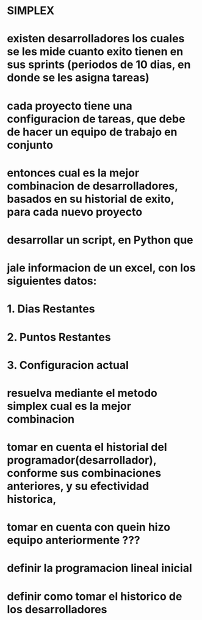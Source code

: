 # SIMPLEX

# existen desarrolladores los cuales se les mide cuanto exito tienen en sus sprints (periodos de 10 dias, en donde se les asigna tareas)
# cada proyecto tiene una configuracion de tareas, que debe de hacer un equipo de trabajo en conjunto
# entonces cual es la mejor combinacion de desarrolladores, basados en su historial de exito, para cada nuevo proyecto
# desarrollar un script, en Python que 
# jale informacion de un excel, con los siguientes datos:
# 1. Dias Restantes
# 2. Puntos Restantes
# 3. Configuracion actual
# resuelva mediante el metodo simplex cual es la mejor combinacion
# tomar en cuenta el historial del programador(desarrollador), conforme sus combinaciones anteriores, y su efectividad historica, 
# tomar en cuenta con quein hizo equipo anteriormente ???
# definir la programacion lineal inicial 
# definir como tomar el historico de los desarrolladores
